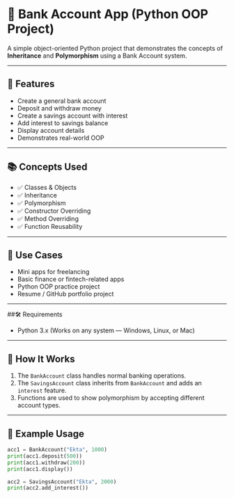 # 🏦 Bank Account App (Python OOP Project)

A simple object-oriented Python project that demonstrates the concepts of **Inheritance** and **Polymorphism** using a Bank Account system.

---

## 📌 Features

- Create a general bank account
- Deposit and withdraw money
- Create a savings account with interest
- Add interest to savings balance
- Display account details
- Demonstrates real-world OOP

---

## 📚 Concepts Used

- ✅ Classes & Objects  
- ✅ Inheritance  
- ✅ Polymorphism  
- ✅ Constructor Overriding  
- ✅ Method Overriding  
- ✅ Function Reusability

---

## 💼 Use Cases

- Mini apps for freelancing
- Basic finance or fintech-related apps
- Python OOP practice project
- Resume / GitHub portfolio project
  
---

##🛠️ Requirements
- Python 3.x
(Works on any system — Windows, Linux, or Mac)

---

## 🚀 How It Works

1. The `BankAccount` class handles normal banking operations.
2. The `SavingsAccount` class inherits from `BankAccount` and adds an `interest` feature.
3. Functions are used to show polymorphism by accepting different account types.

---

## 🧪 Example Usage

```python
acc1 = BankAccount("Ekta", 1000)
print(acc1.deposit(500))
print(acc1.withdraw(200))
print(acc1.display())

acc2 = SavingsAccount("Ekta", 2000)
print(acc2.add_interest())
